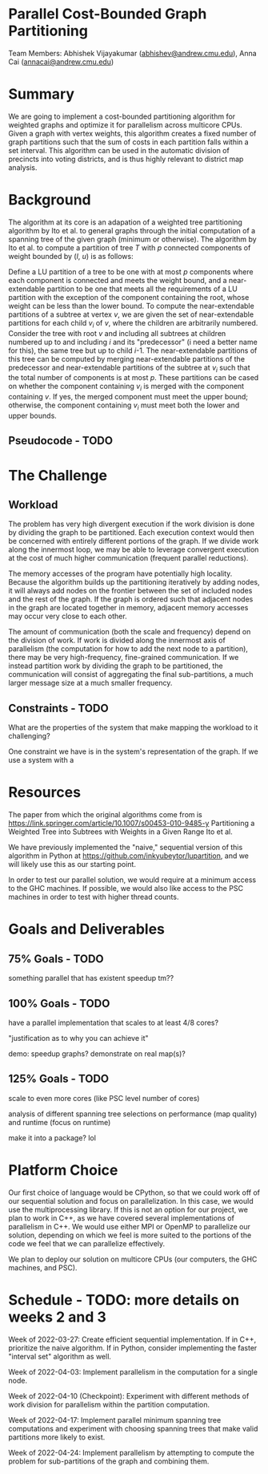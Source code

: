 # Parallel Cost-Bounded Graph Partitioning
Team Members: Abhishek Vijayakumar (abhishev@andrew.cmu.edu), Anna Cai (annacai@andrew.cmu.edu)

# Summary
We are going to implement a cost-bounded partitioning algorithm for weighted graphs and optimize it for parallelism across multicore CPUs. Given a graph with vertex weights, this algorithm creates a fixed number of graph partitions such that the sum of costs in each partition falls within a set interval. This algorithm can be used in the automatic division of precincts into voting districts, and is thus highly relevant to district map analysis.

# Background
The algorithm at its core is an adapation of a weighted tree partitioning algorithm by Ito et al. to general graphs through the initial computation of a spanning tree of the given graph (minimum or otherwise). The algorithm by Ito et al. to compute a partition of tree *T* with *p* connected components of weight bounded by (*l*, *u*) is as follows:

Define a LU partition of a tree to be one with at most *p* components where each component is connected and meets the weight bound, and a near-extendable partition to be one that meets all the requirements of a LU partition with the exception of the component containing the root, whose weight can be less than the lower bound. To compute the near-extendable partitions of a subtree at vertex *v*, we are given the set of near-extendable partitions for each child *v<sub>i</sub>* of *v*, where the children are arbitrarily numbered. Consider the tree with root *v* and including all subtrees at children numbered up to and including *i* and its "predecessor" (i need a better name for this), the same tree but up to child *i*-1. The near-extendable partitions of this tree can be computed by merging near-extendable partitions of the predecessor and near-extendable partitions of the subtree at *v<sub>i</sub>* such that the total number of components is at most *p*. These partitions can be cased on whether the component containing *v<sub>i</sub>* is merged with the component containing *v*. If yes, the merged component must meet the upper bound; otherwise, the component containing *v<sub>i</sub>* must meet both the lower and upper bounds.

## Pseudocode - TODO

# The Challenge

## Workload

The problem has very high divergent execution if the work division is done by dividing the graph to be partitioned. Each execution context would then be concerned with entirely different portions of the graph. If we divide work along the innermost loop, we may be able to leverage convergent execution at the cost of much higher communication (frequent parallel reductions).

The memory accesses of the program have potentially high locality. Because the algorithm builds up the partitioning iteratively by adding nodes, it will always add nodes on the frontier between the set of included nodes and the rest of the graph. If the graph is ordered such that adjacent nodes in the graph are located together in memory, adjacent memory accesses may occur very close to each other.

The amount of communication (both the scale and frequency) depend on the division of work. If work is divided along the innermost axis of parallelism (the computation for how to add the next node to a partition), there may be very high-frequency, fine-grained communication. If we instead partition work by dividing the graph to be partitioned, the communication will consist of aggregating the final sub-partitions, a much larger message size at a much smaller frequency.

## Constraints - TODO
What are the properties of the system that make mapping the workload to it challenging?

One constraint we have is in the system's representation of the graph. If we use a system with a 

# Resources
The paper from which the original algorithms come from is https://link.springer.com/article/10.1007/s00453-010-9485-y
Partitioning a Weighted Tree into Subtrees with Weights in a Given Range
Ito et al.

We have previously implemented the "naive," sequential version of this algorithm in Python at https://github.com/inkyubeytor/lupartition, and we will likely use this as our starting point.

In order to test our parallel solution, we would require at a minimum access to the GHC machines. If possible, we would also like access to the PSC machines in order to test with higher thread counts.

# Goals and Deliverables

## 75% Goals - TODO
something parallel that has existent speedup tm??

## 100% Goals - TODO
have a parallel implementation that scales to at least 4/8 cores?

"justification as to why you can achieve it"

demo: speedup graphs? demonstrate on real map(s)?

## 125% Goals - TODO
scale to even more cores (like PSC level number of cores)

analysis of different spanning tree selections on performance (map quality) and runtime (focus on runtime)

make it into a package? lol

# Platform Choice

Our first choice of language would be CPython, so that we could work off of our sequential solution and focus on parallelization. In this case, we would use the multiprocessing library. If this is not an option for our project, we plan to work in C++, as we have covered several implementations of parallelism in C++. We would use either MPI or OpenMP to parallelize our solution, depending on which we feel is more suited to the portions of the code we feel that we can parallelize effectively.

We plan to deploy our solution on multicore CPUs (our computers, the GHC machines, and PSC).


# Schedule - TODO: more details on weeks 2 and 3

Week of 2022-03-27: Create efficient sequential implementation. If in C++, prioritize the naive algorithm. If in Python, consider implementing the faster "interval set" algorithm as well.

Week of 2022-04-03: Implement parallelism in the computation for a single node.

Week of 2022-04-10 (Checkpoint): Experiment with different methods of work division for parallelism within the partition computation.

Week of 2022-04-17: Implement parallel minimum spanning tree computations and experiment with choosing spanning trees that make valid partitions more likely to exist.

Week of 2022-04-24: Implement parallelism by attempting to compute the problem for sub-partitions of the graph and combining them.

